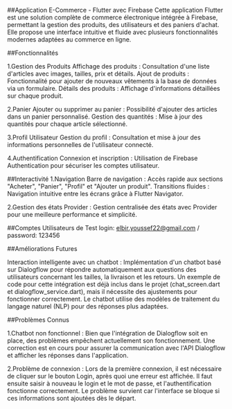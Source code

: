 ##Application E-Commerce - Flutter avec Firebase
Cette application Flutter est une solution complète de commerce électronique intégrée à Firebase, permettant la gestion des produits, des utilisateurs et des paniers d'achat. Elle propose une interface intuitive et fluide avec plusieurs fonctionnalités modernes adaptées au commerce en ligne.

##Fonctionnalités

1.Gestion des Produits
Affichage des produits : Consultation d'une liste d'articles avec images, tailles, prix et détails.
Ajout de produits : Fonctionnalité pour ajouter de nouveaux vêtements à la base de données via un formulaire.
Détails des produits : Affichage d'informations détaillées sur chaque produit.

2.Panier
Ajouter ou supprimer au panier : Possibilité d'ajouter des articles dans un panier personnalisé.
Gestion des quantités : Mise à jour des quantités pour chaque article sélectionné.


3.Profil Utilisateur
Gestion du profil : Consultation et mise à jour des informations personnelles de l'utilisateur connecté.

4.Authentification
Connexion et inscription : Utilisation de Firebase Authentication pour sécuriser les comptes utilisateur.

##Interactivité
1.Navigation
Barre de navigation : Accès rapide aux sections "Acheter", "Panier", "Profil" et "Ajouter un produit".
Transitions fluides : Navigation intuitive entre les écrans grâce à Flutter Navigator.

2.Gestion des états
Provider : Gestion centralisée des états avec Provider pour une meilleure performance et simplicité.

##Comptes Utilisateurs de Test
login: elbir.youssef22@gmail.com / password: 123456

##Améliorations Futures

Interaction intelligente avec un chatbot : Implémentation d'un chatbot basé sur Dialogflow pour répondre automatiquement aux questions des utilisateurs concernant les tailles, la livraison et les retours.
Un exemple de code pour cette intégration est déjà inclus dans le projet (chat_screen.dart et dialogflow_service.dart), mais il nécessite des ajustements pour fonctionner correctement.
Le chatbot utilise des modèles de traitement du langage naturel (NLP) pour des réponses plus adaptées.

##Problèmes Connus

1.Chatbot non fonctionnel : Bien que l'intégration de Dialogflow soit en place, des problèmes empêchent actuellement son fonctionnement. Une correction est en cours pour assurer la communication avec l'API Dialogflow et afficher les réponses dans l'application.

2.Problème de connexion : Lors de la première connexion, il est nécessaire de cliquer sur le bouton Login, après quoi une erreur est affichée. Il faut ensuite saisir à nouveau le login et le mot de passe, et l'authentification fonctionne correctement. Le problème survient car l'interface se bloque si ces informations sont ajoutées dès le départ.

